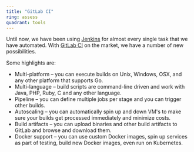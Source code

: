 ```yaml
---
title: "GitLab CI"
ring: assess
quadrant: tools
---
```


Until now, we have been using [Jenkins](https://jenkins.io/) for almost every single task that we have automated. With [GitLab CI](https://about.gitlab.com/features/gitlab-ci-cd/) on the market, we have a number of new possibilities.

Some highlights are:

- Multi-platform – you can execute builds on Unix, Windows, OSX, and any other platform that supports Go.
- Multi-language – build scripts are command-line driven and work with Java, PHP, Ruby, C and any other language.
- Pipeline – you can define multiple jobs per stage and you can trigger other builds.
- Autoscaling – you can automatically spin up and down VM's to make sure your builds get processed immediately and minimize costs.
- Build artifacts – you can upload binaries and other build artifacts to GitLab and browse and download them.
- Docker support – you can use custom Docker images, spin up services as part of testing, build new Docker images, even run on Kubernetes.
